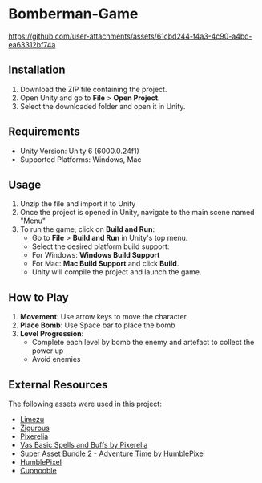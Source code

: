 # Bomberman-Game



https://github.com/user-attachments/assets/61cbd244-f4a3-4c90-a4bd-ea63312bf74a



## Installation
1. Download the ZIP file containing the project.
2. Open Unity and go to **File** > **Open Project**.
3. Select the downloaded folder and open it in Unity.

## Requirements
- Unity Version: Unity 6 (6000.0.24f1)
- Supported Platforms: Windows, Mac

## Usage
1. Unzip the file and import it to Unity
2. Once the project is opened in Unity, navigate to the main scene named "Menu"
3. To run the game, click on **Build and Run**:
    - Go to **File** > **Build and Run** in Unity's top menu.
    -  Select the desired platform build support:
   	- For Windows: **Windows Build Support**
   	- For Mac: **Mac Build Support**
	and click **Build**.
    - Unity will compile the project and launch the game.

## How to Play
1. **Movement**: Use arrow keys to move the character
2. **Place Bomb**: Use Space bar to place the bomb
3. **Level Progression**: 
   - Complete each level by bomb the enemy and artefact to collect the power up
   - Avoid enemies
   
## External Resources
The following assets were used in this project:

- [Limezu](https://limezu.itch.io/)
- [Zigurous](https://zigurous.com/assets)
- [Pixerelia](https://pixerelia.itch.io/)
- [Vas Basic Spells and Buffs by Pixerelia](https://pixerelia.itch.io/vas-basic-spells-and-buffs)
- [Super Asset Bundle 2 - Adventure Time by HumblePixel](https://humblepixel.itch.io/super-asset-bundle-2-adventure-time)
- [HumblePixel](https://humblepixel.itch.io/)
- [Cupnooble](https://cupnooble.itch.io/)

